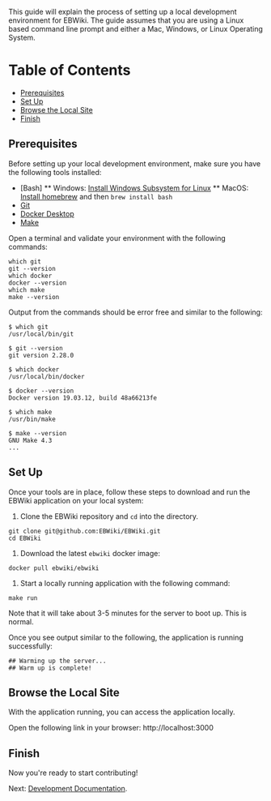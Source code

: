 This guide will explain the process of setting up a local development environment for EBWiki.  The guide assumes that you are using a Linux based command line prompt and either a Mac, Windows, or Linux Operating System.

# Table of Contents
- [Prerequisites](#prerequisites)
- [Set Up](#setup)
- [Browse the Local Site](#browse)
- [Finish](#finish)

## Prerequisites
Before setting up your local development environment, make sure you have the following tools installed:
* [Bash]
** Windows: [Install Windows Subsystem for Linux](https://www.windowscentral.com/install-windows-subsystem-linux-windows-10)
** MacOS: [Install homebrew](https://brew.sh/) and then `brew install bash`
* [Git](https://git-scm.com/downloads)
* [Docker Desktop](https://docs.docker.com/engine/install/)
* [Make](https://www.gnu.org/software/make/)

Open a terminal and validate your environment with the following commands:
```
which git
git --version
which docker
docker --version
which make
make --version
```

Output from the commands should be error free and similar to the following:
```
$ which git
/usr/local/bin/git

$ git --version
git version 2.28.0

$ which docker
/usr/local/bin/docker

$ docker --version
Docker version 19.03.12, build 48a66213fe

$ which make
/usr/bin/make

$ make --version
GNU Make 4.3
...
```

## Set Up
Once your tools are in place, follow these steps to download and run the EBWiki application on your local system:

1. Clone the EBWiki repository and `cd` into the directory.
```
git clone git@github.com:EBWiki/EBWiki.git
cd EBWiki
```

1. Download the latest `ebwiki` docker image:
```
docker pull ebwiki/ebwiki
```

1. Start a locally running application with the following command:
```
make run
```
Note that it will take about 3-5 minutes for the server to boot up.  This is normal.

Once you see output similar to the following, the application is running successfully:
```
## Warming up the server...
## Warm up is complete!
```

## Browse the Local Site
With the application running, you can access the application locally.

Open the following link in your browser:  http://localhost:3000

## Finish
Now you're ready to start contributing!

Next: [Development Documentation](docs/DEVELOPMENT.md).
